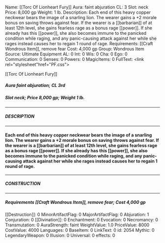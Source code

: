 Name: [[Torc Of Lionheart Fury]]
Aura: faint abjuration
CL: 3
Slot: neck
Price: 8,000 gp
Weight: 1 lb.
Description: Each end of this heavy copper neckwear bears the image of a snarling lion. The wearer gains a +2 morale bonus on saving throws against fear. If the wearer is a [[barbarian]] of at least 12th level, she gains fearless rage as a bonus rage [[power]]. If she already has this [[power]], she also becomes immune to the panicked condition while raging, and any panic-causing attack against her while she rages instead causes her to regain 1 round of rage.
Requirements: [[Craft Wondrous Item]], remove fear
Cost: 4,000 gp
Group: Wondrous Item
Source: Ultimate Equipment
AL: 0
Int: 0
Wis: 0
Cha: 0
Ego: 0
Communication: 0
Senses: 0
Powers: 0
MagicItems: 0
FullText: <link rel="stylesheet"href="PF.css"><div class="heading"><p class="alignleft">[[Torc Of Lionheart Fury]]</p><div style="clear: both;"></div></div><div><h5><b>Aura </b>faint abjuration; <b>CL </b>3rd</h5><h5><b>Slot </b>neck; <b>Price </b>8,000 gp; <b>Weight </b>1 lb.</h5></div><hr/><div><h5><b>DESCRIPTION</b></h5></div><hr/><div><h4><p>Each end of this heavy copper neckwear bears the image of a snarling lion. The wearer gains a +2 morale bonus on saving throws against fear. If the wearer is a [[barbarian]] of at least 12th level, she gains fearless rage as a bonus rage [[power]]. If she already has this [[power]], she also becomes immune to the panicked condition while raging, and any panic-causing attack against her while she rages instead causes her to regain 1 round of rage.</p></h4></div><hr/><div><h5><b>CONSTRUCTION</b></h5></div><hr/><div><h5><b>Requirements </b>[[Craft Wondrous Item]], <i>remove fear</i>; <b>Cost </b>4,000 gp</h5></div>
[[Destruction]]: 0
MinorArtifactFlag: 0
MajorArtifactFlag: 0
Abjuration: 1
Conjuration: 0
[[Divination]]: 0
Enchantment: 0
Evocation: 0
Necromancy: 0
Transmutation: 0
AuraStrength: faint
WeightValue: 1.0
PriceValue: 8000
CostValue: 4000
Languages: 0
BaseItem: 0
LinkText: 0
id: 2054
Mythic: 0
LegendaryWeapon: 0
Illusion: 0
Universal: 0
effects: 0
